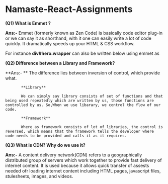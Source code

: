 # Namaste-React-Assignments

**(Q1) What is Emmet ?**

**Ans:-** Emmet (formerly known as Zen Code) is basically code editor plug-in or we can say it as shorthand, with it one can easily write a lot of code quickly. It dramatically speeds up your   HTML & CSS workflow.

For instance **div#hero.wrapper** can also be written below using emmet as
           <div id="hero" class="wrapper"></div>

**(Q2) Difference between a Library and Framework?**

**Ans:- **  The difference lies between inversion of control, which provide what.

           **Library**

           We can simply say library consists of set of functions and that being used repeatedly which are written by us, those functions are controlled by us. So,When we use libarary, we control the flow of our code.
           
           **Framework**

           Where as framework consists of lot of libraries, the control is reversed, which means that the framework tells the developer where code needs to be provided and calls it as it requires.

**(Q3) What is CDN? Why do we use it?**

**Ans:-** A content delivery network(CDN) refers to a geographically distributed group of servers which work together to provide fast delivery of internet content. It is used because it allows quick transfer of assests needed ofr loading internet content including HTML pages, javascript files, stulesheets, images, and videos.
